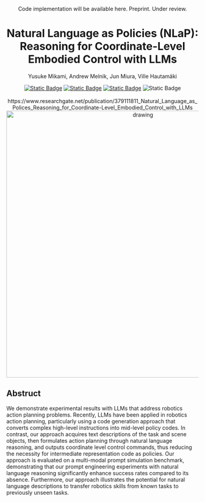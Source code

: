<div align="center">

  Code implementation will be available here. Preprint. Under review.
  <h1 align="center">Natural Language as Policies (NLaP):  
    Reasoning for Coordinate-Level Embodied Control with LLMs</h1>
  
  <p align="center">
    Yusuke Mikami, Andrew Melnik, Jun Miura, Ville Hautamäki
  </p>
  <a href="https://natural-language-as-policies.github.io/"><img alt="Static Badge" src="https://img.shields.io/badge/ProjectPage-blue"></a>
  <a href="https://arxiv.org/abs/2403.13801"><img alt="Static Badge" src="https://img.shields.io/badge/arXiv-2403.13801-b31b1b.svg?style=flat"></a>
  <a href="https://paperswithcode.com/paper/natural-language-as-polices-reasoning-for">
  <a href="https://arxiv.org/html/2403.13801v1"><img alt="Static Badge" src="https://img.shields.io/badge/arXiv-HTML-red"></a>
  <img alt="Static Badge" src="https://img.shields.io/badge/PaperWithCode-brightgreen?link=https%3A%2F%2Fpaperswithcode.com%2Fpaper%2Fnatural-language-as-polices-reasoning-for">
  </a>

  <br>
  <br>
  https://www.researchgate.net/publication/379111811_Natural_Language_as_Polices_Reasoning_for_Coordinate-Level_Embodied_Control_with_LLMs
  <div>
  <img src="https://github.com/shure-dev/NLaP/assets/61527175/20e36052-732c-458b-b665-ae365ad18772" alt="drawing" width="700"/>
  </div>
  
  <div>

    
  </div>
  
</div>

## Abstruct
We demonstrate experimental results with LLMs that address robotics action planning problems. Recently, LLMs have been applied in robotics action planning, particularly using a code generation approach that converts complex high-level instructions into mid-level policy codes. In contrast, our approach acquires text descriptions of the task and scene objects, then formulates action planning through natural language reasoning, and outputs coordinate level control commands, thus reducing the necessity for intermediate representation code as policies. Our approach is evaluated on a multi-modal prompt simulation benchmark, demonstrating that our prompt engineering experiments with natural language reasoning significantly enhance success rates compared to its absence. Furthermore, our approach illustrates the potential for natural language descriptions to transfer robotics skills from known tasks to previously unseen tasks.


